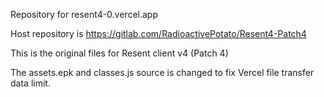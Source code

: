 Repository for resent4-0.vercel.app

Host repository is https://gitlab.com/RadioactivePotato/Resent4-Patch4


This is the original files for Resent client v4 (Patch 4)

The assets.epk and classes.js source is changed to fix Vercel file transfer data limit.
